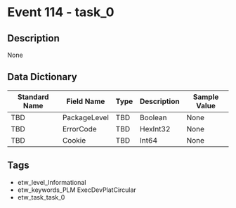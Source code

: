 # Event 114 - task_0

## Description
None

## Data Dictionary
|Standard Name|Field Name|Type|Description|Sample Value|
|---|---|---|---|---|
|TBD|PackageLevel|TBD|Boolean|None|None|
|TBD|ErrorCode|TBD|HexInt32|None|None|
|TBD|Cookie|TBD|Int64|None|None|

## Tags
* etw_level_Informational
* etw_keywords_PLM ExecDevPlatCircular
* etw_task_task_0